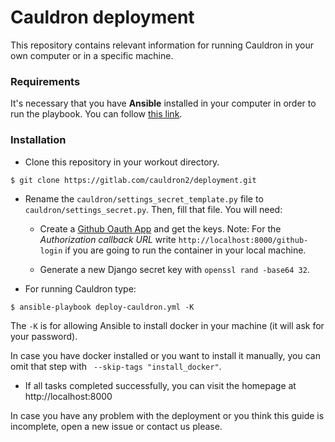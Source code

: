 # Cauldron deployment

This repository contains relevant information for running Cauldron in your own computer or in a specific machine.


### Requirements

It's necessary that you have **Ansible** installed in your computer in order to run the playbook. You can follow [this link](https://docs.ansible.com/ansible/latest/installation_guide/).


### Installation

- Clone this repository in your workout directory.
```
$ git clone https://gitlab.com/cauldron2/deployment.git
```
- Rename the `cauldron/settings_secret_template.py` file to `cauldron/settings_secret.py`. Then, fill that file. You will need:

  - Create a [Github Oauth App](https://developer.github.com/apps/building-oauth-apps/creating-an-oauth-app/) and get the keys. Note: For the _Authorization callback URL_ write `http://localhost:8000/github-login` if you are going to run the container in your local machine.

  - Generate a new Django secret key with `openssl rand -base64 32`.
- For running Cauldron type:
```
$ ansible-playbook deploy-cauldron.yml -K
```
 The `-K` is for allowing Ansible to install docker in your machine (it will ask for your password).

 In case you have docker installed or you want to install it manually, you can omit that step with ` --skip-tags "install_docker"`.

- If all tasks completed successfully, you can visit the homepage at http://localhost:8000


In case you have any problem with the deployment or you think this guide is incomplete, open a new issue or contact us please.
